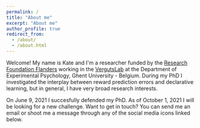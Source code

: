 ```yaml
---
permalink: /
title: "About me"
excerpt: "About me"
author_profile: true
redirect_from: 
  - /about/
  - /about.html
---
```


Welcome! My name is Kate and I'm a researcher funded by the [Research Foundation Flanders](https://www.fwo.be/) working in the [VergutsLab](https://www.cogcomneurosci.com/) at the Department of Experimental Psychology, Ghent University - Belgium. During my PhD I investigated the interplay between reward prediction errors and declarative learning, but in general, I have very broad research interests.

On June 9, 2021 I succesfully defended my PhD. As of October 1, 2021 I will be looking for a new challenge. Want to get in touch? You can send me an email or shoot me a message through any of the social media icons linked below. 